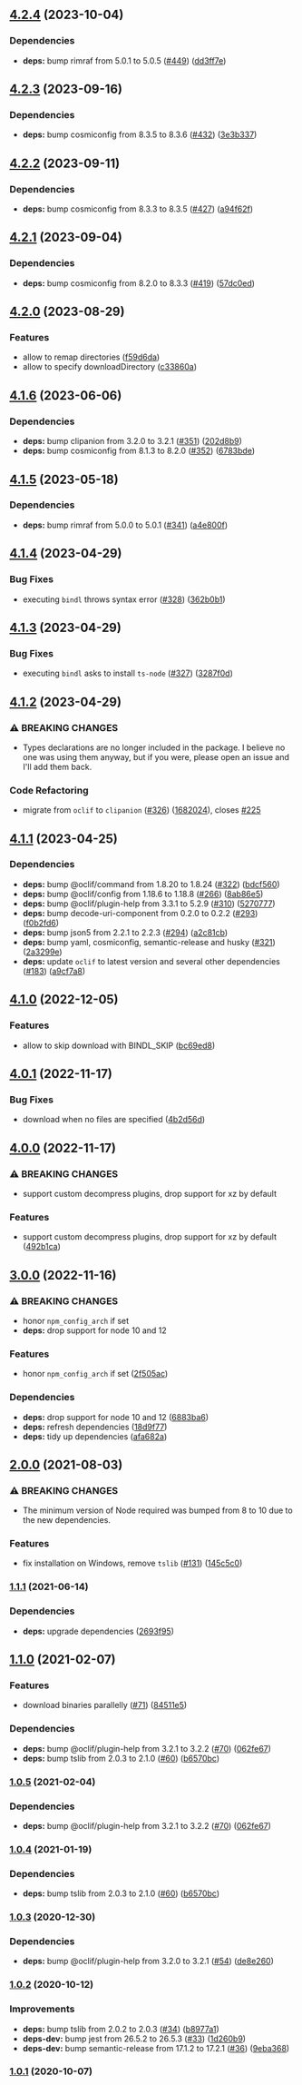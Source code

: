 ## [4.2.4](https://github.com/felipecrs/bindl/compare/v4.2.3...v4.2.4) (2023-10-04)


### Dependencies

* **deps:** bump rimraf from 5.0.1 to 5.0.5 ([#449](https://github.com/felipecrs/bindl/issues/449)) ([dd3ff7e](https://github.com/felipecrs/bindl/commit/dd3ff7e0e6f56aa99347560a13e55d4e25325b2e))

## [4.2.3](https://github.com/felipecrs/bindl/compare/v4.2.2...v4.2.3) (2023-09-16)


### Dependencies

* **deps:** bump cosmiconfig from 8.3.5 to 8.3.6 ([#432](https://github.com/felipecrs/bindl/issues/432)) ([3e3b337](https://github.com/felipecrs/bindl/commit/3e3b337ad128f00f61a092a3c53a89d5575ce6b8))

## [4.2.2](https://github.com/felipecrs/bindl/compare/v4.2.1...v4.2.2) (2023-09-11)


### Dependencies

* **deps:** bump cosmiconfig from 8.3.3 to 8.3.5 ([#427](https://github.com/felipecrs/bindl/issues/427)) ([a94f62f](https://github.com/felipecrs/bindl/commit/a94f62f9f19c318628bb3a7c55865ce707d1d033))

## [4.2.1](https://github.com/felipecrs/bindl/compare/v4.2.0...v4.2.1) (2023-09-04)


### Dependencies

* **deps:** bump cosmiconfig from 8.2.0 to 8.3.3 ([#419](https://github.com/felipecrs/bindl/issues/419)) ([57dc0ed](https://github.com/felipecrs/bindl/commit/57dc0ed7970a1a58849d09e8c1ad68b54ca1c9c9))

## [4.2.0](https://github.com/felipecrs/bindl/compare/v4.1.6...v4.2.0) (2023-08-29)


### Features

* allow to remap directories ([f59d6da](https://github.com/felipecrs/bindl/commit/f59d6da77b370fa7af01faa7615859c5b574b752))
* allow to specify downloadDirectory ([c33860a](https://github.com/felipecrs/bindl/commit/c33860a4a122897d022b8bc06aa62a8543b57b6b))

## [4.1.6](https://github.com/felipecrs/bindl/compare/v4.1.5...v4.1.6) (2023-06-06)


### Dependencies

* **deps:** bump clipanion from 3.2.0 to 3.2.1 ([#351](https://github.com/felipecrs/bindl/issues/351)) ([202d8b9](https://github.com/felipecrs/bindl/commit/202d8b990244e28d2f919cb7e37ed2d9941e4a78))
* **deps:** bump cosmiconfig from 8.1.3 to 8.2.0 ([#352](https://github.com/felipecrs/bindl/issues/352)) ([6783bde](https://github.com/felipecrs/bindl/commit/6783bdec8290ec4603a5fac4d82f37aedb2b1b9d))

## [4.1.5](https://github.com/felipecrs/bindl/compare/v4.1.4...v4.1.5) (2023-05-18)


### Dependencies

* **deps:** bump rimraf from 5.0.0 to 5.0.1 ([#341](https://github.com/felipecrs/bindl/issues/341)) ([a4e800f](https://github.com/felipecrs/bindl/commit/a4e800f7171940600a618fdbb2246773bce53fbb))

## [4.1.4](https://github.com/felipecrs/bindl/compare/v4.1.3...v4.1.4) (2023-04-29)


### Bug Fixes

* executing `bindl` throws syntax error ([#328](https://github.com/felipecrs/bindl/issues/328)) ([362b0b1](https://github.com/felipecrs/bindl/commit/362b0b11da6b1ee03c07e6838f737b4ad03b58e9))

## [4.1.3](https://github.com/felipecrs/bindl/compare/v4.1.2...v4.1.3) (2023-04-29)


### Bug Fixes

* executing `bindl` asks to install `ts-node` ([#327](https://github.com/felipecrs/bindl/issues/327)) ([3287f0d](https://github.com/felipecrs/bindl/commit/3287f0dace07235d292d0f4e6b6e057d2340bb49))

## [4.1.2](https://github.com/felipecrs/bindl/compare/v4.1.1...v4.1.2) (2023-04-29)


### ⚠ BREAKING CHANGES

* Types declarations are no longer included in the
package. I believe no one was using them anyway, but if you were, please
open an issue and I'll add them back.

### Code Refactoring

* migrate from `oclif` to `clipanion` ([#326](https://github.com/felipecrs/bindl/issues/326)) ([1682024](https://github.com/felipecrs/bindl/commit/168202423d9f8288d6dc71f167c6853819915649)), closes [#225](https://github.com/felipecrs/bindl/issues/225)

## [4.1.1](https://github.com/felipecrs/bindl/compare/v4.1.0...v4.1.1) (2023-04-25)


### Dependencies

* **deps:** bump @oclif/command from 1.8.20 to 1.8.24 ([#322](https://github.com/felipecrs/bindl/issues/322)) ([bdcf560](https://github.com/felipecrs/bindl/commit/bdcf56086420ab8ab02cda771f0cb336c04a4c18))
* **deps:** bump @oclif/config from 1.18.6 to 1.18.8 ([#266](https://github.com/felipecrs/bindl/issues/266)) ([8ab86e5](https://github.com/felipecrs/bindl/commit/8ab86e5b1c77315a3fec70f0b7b2e52e89e50ed5))
* **deps:** bump @oclif/plugin-help from 3.3.1 to 5.2.9 ([#310](https://github.com/felipecrs/bindl/issues/310)) ([5270777](https://github.com/felipecrs/bindl/commit/5270777c6cd1a629e767b2014363bffaef134f90))
* **deps:** bump decode-uri-component from 0.2.0 to 0.2.2 ([#293](https://github.com/felipecrs/bindl/issues/293)) ([f0b2fd6](https://github.com/felipecrs/bindl/commit/f0b2fd6e9a590bb2432bd84dcd39c6884335d28e))
* **deps:** bump json5 from 2.2.1 to 2.2.3 ([#294](https://github.com/felipecrs/bindl/issues/294)) ([a2c81cb](https://github.com/felipecrs/bindl/commit/a2c81cb46082c59ba0985927719c7f7b98f28d92))
* **deps:** bump yaml, cosmiconfig, semantic-release and husky ([#321](https://github.com/felipecrs/bindl/issues/321)) ([2a3299e](https://github.com/felipecrs/bindl/commit/2a3299ec7734b5356379425b74db332dc6dd5563))
* **deps:** update `oclif` to latest version and several other dependencies ([#183](https://github.com/felipecrs/bindl/issues/183)) ([a9cf7a8](https://github.com/felipecrs/bindl/commit/a9cf7a82b191e3a5e74ca7586ec22243b350ba83))

## [4.1.0](https://github.com/felipecrs/bindl/compare/v4.0.1...v4.1.0) (2022-12-05)


### Features

* allow to skip download with BINDL_SKIP ([bc69ed8](https://github.com/felipecrs/bindl/commit/bc69ed869f8d701c1513cc42494e92ec36051c6a))

## [4.0.1](https://github.com/felipecrs/bindl/compare/v4.0.0...v4.0.1) (2022-11-17)


### Bug Fixes

* download when no files are specified ([4b2d56d](https://github.com/felipecrs/bindl/commit/4b2d56d38404f0487eb0fafca3e9c56bfd4cbf39))

## [4.0.0](https://github.com/felipecrs/bindl/compare/v3.0.0...v4.0.0) (2022-11-17)


### ⚠ BREAKING CHANGES

* support custom decompress plugins, drop support for xz by default

### Features

* support custom decompress plugins, drop support for xz by default ([492b1ca](https://github.com/felipecrs/bindl/commit/492b1ca4b23d10bec91a5483b27a77b22796728a))

## [3.0.0](https://github.com/felipecrs/bindl/compare/v2.0.0...v3.0.0) (2022-11-16)


### ⚠ BREAKING CHANGES

* honor `npm_config_arch` if set
* **deps:** drop support for node 10 and 12

### Features

* honor `npm_config_arch` if set ([2f505ac](https://github.com/felipecrs/bindl/commit/2f505ac3fbe5b34cf710e4bceef16f417478e6d8))


### Dependencies

* **deps:** drop support for node 10 and 12 ([6883ba6](https://github.com/felipecrs/bindl/commit/6883ba6eb4f5c9111cf76caf0d05e1913c785bfd))
* **deps:** refresh dependencies ([18d9f77](https://github.com/felipecrs/bindl/commit/18d9f7783e277fb26766c2f39e9a3a41d7a310fc))
* **deps:** tidy up dependencies ([afa682a](https://github.com/felipecrs/bindl/commit/afa682a3e9deece69ab0d2a685b34288e8a95442))

## [2.0.0](https://github.com/felipecrs/bindl/compare/v1.1.1...v2.0.0) (2021-08-03)


### ⚠ BREAKING CHANGES

* The minimum version of Node required was bumped from 8
to 10 due to the new dependencies.

### Features

* fix installation on Windows, remove `tslib` ([#131](https://github.com/felipecrs/bindl/issues/131)) ([145c5c0](https://github.com/felipecrs/bindl/commit/145c5c0d779bc8430187f596d64f4fe02371f36c))

### [1.1.1](https://github.com/felipecrs/bindl/compare/v1.1.0...v1.1.1) (2021-06-14)


### Dependencies

* **deps:** upgrade dependencies ([2693f95](https://github.com/felipecrs/bindl/commit/2693f9501d4b40eb6c2388deaee4bf749690387a))

## [1.1.0](https://github.com/felipecrs/bindl/compare/v1.0.3...v1.1.0) (2021-02-07)


### Features

* download binaries parallelly ([#71](https://github.com/felipecrs/bindl/issues/71)) ([84511e5](https://github.com/felipecrs/bindl/commit/84511e585937f18b54e565e6685c7ea2fa11d2b0))


### Dependencies

* **deps:** bump @oclif/plugin-help from 3.2.1 to 3.2.2 ([#70](https://github.com/felipecrs/bindl/issues/70)) ([062fe67](https://github.com/felipecrs/bindl/commit/062fe67b5b01cc804ffa61176911682989ffe50f))
* **deps:** bump tslib from 2.0.3 to 2.1.0 ([#60](https://github.com/felipecrs/bindl/issues/60)) ([b6570bc](https://github.com/felipecrs/bindl/commit/b6570bcb2df133e90bab8335969e19839e209cff))

### [1.0.5](https://github.com/felipecrs/bindl/compare/v1.0.4...v1.0.5) (2021-02-04)


### Dependencies

* **deps:** bump @oclif/plugin-help from 3.2.1 to 3.2.2 ([#70](https://github.com/felipecrs/bindl/issues/70)) ([062fe67](https://github.com/felipecrs/bindl/commit/062fe67b5b01cc804ffa61176911682989ffe50f))

### [1.0.4](https://github.com/felipecrs/bindl/compare/v1.0.3...v1.0.4) (2021-01-19)


### Dependencies

* **deps:** bump tslib from 2.0.3 to 2.1.0 ([#60](https://github.com/felipecrs/bindl/issues/60)) ([b6570bc](https://github.com/felipecrs/bindl/commit/b6570bcb2df133e90bab8335969e19839e209cff))

### [1.0.3](https://github.com/felipecrs/bindl/compare/v1.0.2...v1.0.3) (2020-12-30)


### Dependencies

* **deps:** bump @oclif/plugin-help from 3.2.0 to 3.2.1 ([#54](https://github.com/felipecrs/bindl/issues/54)) ([de8e260](https://github.com/felipecrs/bindl/commit/de8e260b75d59420a3d3bc37a11848ffd1342ee1))

### [1.0.2](https://github.com/felipecrs/bindl/compare/v1.0.1...v1.0.2) (2020-10-12)


### Improvements

* **deps:** bump tslib from 2.0.2 to 2.0.3 ([#34](https://github.com/felipecrs/bindl/issues/34)) ([b8977a1](https://github.com/felipecrs/bindl/commit/b8977a1a72da1370551e1db7828c2155271d6a2b))
* **deps-dev:** bump jest from 26.5.2 to 26.5.3 ([#33](https://github.com/felipecrs/bindl/issues/33)) ([1d260b9](https://github.com/felipecrs/bindl/commit/1d260b9c56d37aeb93453609abb7d4bd006b3fa6))
* **deps-dev:** bump semantic-release from 17.1.2 to 17.2.1 ([#36](https://github.com/felipecrs/bindl/issues/36)) ([9eba368](https://github.com/felipecrs/bindl/commit/9eba3680c8132629cd4e5976e5721f25b0d8f12a))

### [1.0.1](https://github.com/felipecrs/bindl/compare/v1.0.0...v1.0.1) (2020-10-07)

